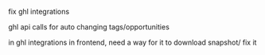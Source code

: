 fix ghl integrations

ghl api calls for auto changing tags/opportunities

in ghl integrations in frontend, need a way for it to download snapshot/ fix it


